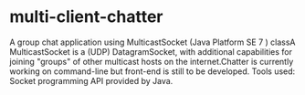 # multi-client-chatter
A group chat application using MulticastSocket (Java Platform SE 7 ) classA MulticastSocket is a (UDP) DatagramSocket, with additional capabilities for joining "groups" of other multicast hosts on the internet.Chatter is currently working on command-line but front-end is still to be developed.
Tools used: Socket programming API provided by Java.
